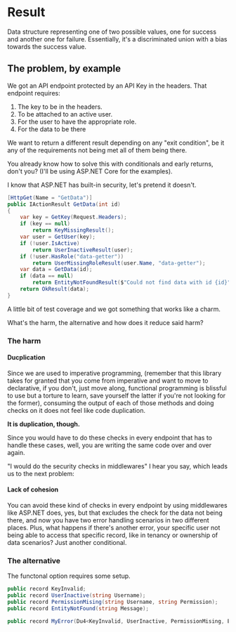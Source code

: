 # Result
Data structure representing one of two possible values, one for success and another one for failure. Essentially, it's a discriminated union with a bias towards the success value.

## The problem, by example
We got an API endpoint protected by an API Key in the headers. That endpoint requires:
1. The key to be in the headers.
1. To be attached to an active user.
1. For the user to have the appropriate role.
1. For the data to be there

We want to return a different result depending on any "exit condition", be it any of the requirements not being met all of them being there.

You already know how to solve this with conditionals and early returns, don't you? (I'll be using ASP.NET Core for the examples).

I know that ASP.NET has built-in security, let's pretend it doesn't.

```cs
[HttpGet(Name = "GetData")]
public IActionResult GetData(int id)
{
    var key = GetKey(Request.Headers);
    if (key == null)
        return KeyMissingResult();
    var user = GetUser(key);
    if (!user.IsActive)
        return UserInactiveResult(user);
    if (!user.HasRole("data-getter"))
        return UserMissingRoleResult(user.Name, "data-getter");
    var data = GetData(id);
    if (data == null)
        return EntityNotFoundResult($"Could not find data with id {id}");
    return OkResult(data);
}
```

A little bit of test coverage and we got something that works like a charm.

What's the harm, the alternative and how does it reduce said harm?

### The harm
#### Ducplication
Since we are used to imperative programming, (remember that this library takes for granted that you come from imperative and want to move to declarative, if you don't, just move along, functional programming is blissful to use but a torture to learn, save yourself the latter if you're not looking for the former), consuming the output of each of those methods and doing checks on it does not feel like code duplication.

**It is duplication, though.**

Since you would have to do these checks in every endpoint that has to handle these cases, well, you are writing the same code over and over again.

"I would do the security checks in middlewares" I hear you say, which leads us to the next problem:

#### Lack of cohesion
You can avoid these kind of checks in every endpoint by using middlewares like ASP.NET does, yes, but that excludes the check for the data not being there, and now you have two error handling scenarios in two different places. Plus, what happens if there's another error, your specific user not being able to access that specific record, like in tenancy or ownership of data scenarios? Just another conditional.

### The alternative
The functonal option requires some setup.
```cs
public record KeyInvalid;
public record UserInactive(string Username);
public record PermissionMising(string Username, string Permission);
public record EntityNotFound(string Message);

public record MyError(Du4<KeyInvalid, UserInactive, PermissionMising, EntityNotFound> Value);
```